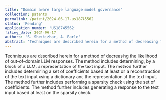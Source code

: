 ```yaml
---
title: "Domain aware large language model governance"
collection: patents
permalink: /patent/2024-06-17-us18745562
status: 'Pending'
application_number: 'US18745562'
filing_date: 2024-06-17
authors: 'S. Shekkizhar, A. Earle'
abstract: 'Techniques are described herein for a method of decreasing the likelihood of out-of-domain LLM responses. The method includes determining, by a block of a LLM, a representation of the text input. The method further includes determining a set of coefficients based at least on a reconstruction of the text input using a dictionary and the representation of the text input. The method further includes performing a sparsity check using the set of coefficients. The method further includes generating a response to the text input based at least on the sparsity check.'
---
```

Techniques are described herein for a method of decreasing the likelihood of out-of-domain LLM responses. The method includes determining, by a block of a LLM, a representation of the text input. The method further includes determining a set of coefficients based at least on a reconstruction of the text input using a dictionary and the representation of the text input. The method further includes performing a sparsity check using the set of coefficients. The method further includes generating a response to the text input based at least on the sparsity check.
